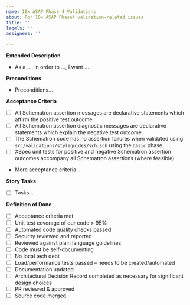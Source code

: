 ```yaml
---
name: 10x ASAP Phase 4 Validations
about: For 10x ASAP Phase4 validation-related issues
title: ''
labels: ''
assignees: ''

---
```


**Extended Description**
- As a …, in order to …, I want …

**Preconditions**
- Preconditions…

**Acceptance Criteria**
- [ ] All Schematron assertion messages are declarative statements which affirm the positive test outcome.
- [ ] All Schematron assertion diagnostic messages are declarative statements which explain the negative test outcome.
- [ ] The Schematron code has no assertion failures when validated using `src/validations/styleguides/sch.sch` using the `basic` phase.
- [ ] XSpec unit tests for positive and negative Schematron assertion outcomes accompany all Schematron assertions (where feasible).
- More acceptance criteria…

**Story Tasks**
- [ ] Tasks…

**Definition of Done**
 - [ ] Acceptance criteria met
 - [ ] Unit test coverage of our code > 95%  
 - [ ] Automated code quality checks passed 
 - [ ] Security reviewed and reported
 - [ ] Reviewed against plain language guidelines
 - [ ] Code must be self-documenting
 - [ ] No local tech debt
 - [ ] Load/performance tests passed – needs to be created/automated
 - [ ] Documentation updated
 - [ ] Architectural Decision Record completed as necessary for significant design choices
 - [ ] PR reviewed & approved
 - [ ] Source code merged
